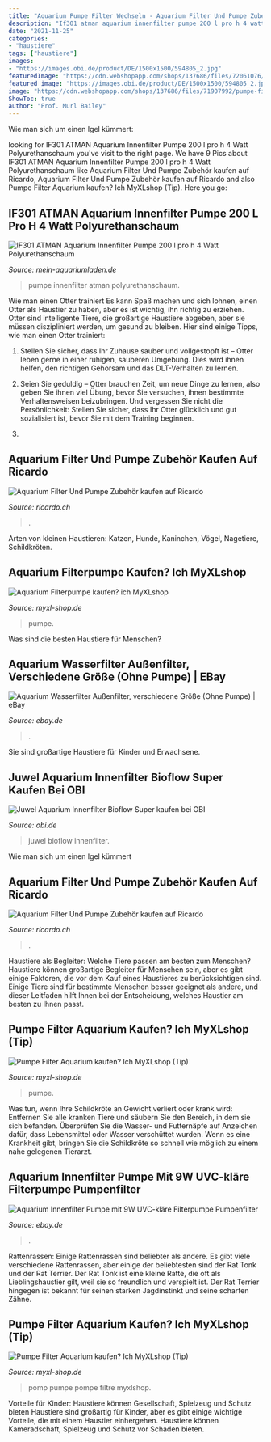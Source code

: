 ```yaml
---
title: "Aquarium Pumpe Filter Wechseln - Aquarium Filter Und Pumpe Zubehör Kaufen Auf Ricardo"
description: "If301 atman aquarium innenfilter pumpe 200 l pro h 4 watt polyurethanschaum"
date: "2021-11-25"
categories:
- "haustiere"
tags: ["haustiere"]
images:
- "https://images.obi.de/product/DE/1500x1500/594805_2.jpg"
featuredImage: "https://cdn.webshopapp.com/shops/137686/files/72061076/334x334x2/aquarium-pumpe-filter.jpg"
featured_image: "https://images.obi.de/product/DE/1500x1500/594805_2.jpg"
image: "https://cdn.webshopapp.com/shops/137686/files/71907992/pumpe-filter-aquarium.jpg"
ShowToc: true
author: "Prof. Murl Bailey"
---
```



Wie man sich um einen Igel kümmert:

	

		
looking for IF301 ATMAN Aquarium Innenfilter Pumpe 200 l pro h 4 Watt Polyurethanschaum you've visit to the right page. We have 9 Pics about IF301 ATMAN Aquarium Innenfilter Pumpe 200 l pro h 4 Watt Polyurethanschaum like Aquarium Filter Und Pumpe Zubehör kaufen auf Ricardo, Aquarium Filter Und Pumpe Zubehör kaufen auf Ricardo and also Pumpe Filter Aquarium kaufen? Ich MyXLshop (Tip). Here you go:
		
    
## IF301 ATMAN Aquarium Innenfilter Pumpe 200 L Pro H 4 Watt Polyurethanschaum

<img loading=lazy src="http://www.mein-aquariumladen.de/WebRoot/Store4/Shops/63359800/50EE/FF3B/937C/668F/675D/C0A8/29BB/E655/IF301_Innenfilter_Pumpe_Atman_Aquarium_Verp_ml.jpg" onerror="this.onerror=null;this.src='https://tse4.mm.bing.net/th?id=OIP.j4CktnotN4Y3MSBrMCgeNAHaKd&amp;pid=15.1';" alt="IF301 ATMAN Aquarium Innenfilter Pumpe 200 l pro h 4 Watt Polyurethanschaum">

_Source: mein-aquariumladen.de_

>pumpe innenfilter atman polyurethanschaum. 

	

Wie man einen Otter trainiert
Es kann Spaß machen und sich lohnen, einen Otter als Haustier zu haben, aber es ist wichtig, ihn richtig zu erziehen. Otter sind intelligente Tiere, die großartige Haustiere abgeben, aber sie müssen diszipliniert werden, um gesund zu bleiben. Hier sind einige Tipps, wie man einen Otter trainiert:
1. Stellen Sie sicher, dass Ihr Zuhause sauber und vollgestopft ist – Otter leben gerne in einer ruhigen, sauberen Umgebung. Dies wird ihnen helfen, den richtigen Gehorsam und das DLT-Verhalten zu lernen.

2. Seien Sie geduldig – Otter brauchen Zeit, um neue Dinge zu lernen, also geben Sie ihnen viel Übung, bevor Sie versuchen, ihnen bestimmte Verhaltensweisen beizubringen. Und vergessen Sie nicht die Persönlichkeit: Stellen Sie sicher, dass Ihr Otter glücklich und gut sozialisiert ist, bevor Sie mit dem Training beginnen.

3.

    
## Aquarium Filter Und Pumpe Zubehör Kaufen Auf Ricardo

<img loading=lazy src="https://img.ricardostatic.ch/t_1800x1350/pl/1137419062/0/1/" onerror="this.onerror=null;this.src='https://tse1.mm.bing.net/th?id=OIP.m3-4nyGbUOBMO7nsmx2ZUAHaJ3&amp;pid=15.1';" alt="Aquarium Filter Und Pumpe Zubehör kaufen auf Ricardo">

_Source: ricardo.ch_

>. 

	

Arten von kleinen Haustieren: Katzen, Hunde, Kaninchen, Vögel, Nagetiere, Schildkröten.

    
## Aquarium Filterpumpe Kaufen? Ich MyXLshop

<img loading=lazy src="https://cdn.webshopapp.com/shops/137686/files/72061076/334x334x2/aquarium-pumpe-filter.jpg" onerror="this.onerror=null;this.src='https://tse3.mm.bing.net/th?id=OIP.o0OsLCB_gnG89GSaYWs7rAAAAA&amp;pid=15.1';" alt="Aquarium Filterpumpe kaufen? ich MyXLshop">

_Source: myxl-shop.de_

>pumpe. 

	

Was sind die besten Haustiere für Menschen?

    
## Aquarium Wasserfilter Außenfilter, Verschiedene Größe (Ohne Pumpe) | EBay

<img loading=lazy src="https://i-bosity-com.oss-cn-hongkong.aliyuncs.com/product_img/270/64018019/64018019_22_image.jpg?x-oss-process=image/resize,p_100/watermark,image_d2F0ZXJtYXJrX2ltZy8xNzExMTQwNC9kZWZhdWx0LnBuZz94LW9zcy1wcm9jZXNzPWltYWdlL3Jlc2l6ZSxQXzk5,g_nw,x_0,y_0" onerror="this.onerror=null;this.src='https://tse1.mm.bing.net/th?id=OIP.XbftQNPfXy0aVkJFn94v1QHaHa&amp;pid=15.1';" alt="Aquarium Wasserfilter Außenfilter, verschiedene Größe (Ohne Pumpe) | eBay">

_Source: ebay.de_

>. 

	

Sie sind großartige Haustiere für Kinder und Erwachsene.

    
## Juwel Aquarium Innenfilter Bioflow Super Kaufen Bei OBI

<img loading=lazy src="https://images.obi.de/product/DE/1500x1500/594805_2.jpg" onerror="this.onerror=null;this.src='https://tse3.mm.bing.net/th?id=OIP.-jHbZGWJ896yTL2y-FE6ggHaHa&amp;pid=15.1';" alt="Juwel Aquarium Innenfilter Bioflow Super kaufen bei OBI">

_Source: obi.de_

>juwel bioflow innenfilter. 

	

Wie man sich um einen Igel kümmert

    
## Aquarium Filter Und Pumpe Zubehör Kaufen Auf Ricardo

<img loading=lazy src="https://img.ricardostatic.ch/t_1000x750/pl/1137419062/0/1/aquarium-filter-und-pumpe-zubehor.jpg" onerror="this.onerror=null;this.src='https://tse4.mm.bing.net/th?id=OIP.pU7WcJycpEM7FcJgxL9HKAHaJ3&amp;pid=15.1';" alt="Aquarium Filter Und Pumpe Zubehör kaufen auf Ricardo">

_Source: ricardo.ch_

>. 

	

Haustiere als Begleiter: Welche Tiere passen am besten zum Menschen?
Haustiere können großartige Begleiter für Menschen sein, aber es gibt einige Faktoren, die vor dem Kauf eines Haustieres zu berücksichtigen sind. Einige Tiere sind für bestimmte Menschen besser geeignet als andere, und dieser Leitfaden hilft Ihnen bei der Entscheidung, welches Haustier am besten zu Ihnen passt.

    
## Pumpe Filter Aquarium Kaufen? Ich MyXLshop (Tip)

<img loading=lazy src="https://cdn.webshopapp.com/shops/137686/files/71907992/334x334x2/pumpe-filter-aquarium.jpg" onerror="this.onerror=null;this.src='https://tse1.mm.bing.net/th?id=OIP.iayde1M80wlf4LROOht2PwAAAA&amp;pid=15.1';" alt="Pumpe Filter Aquarium kaufen? Ich MyXLshop (Tip)">

_Source: myxl-shop.de_

>pumpe. 

	

Was tun, wenn Ihre Schildkröte an Gewicht verliert oder krank wird: Entfernen Sie alle kranken Tiere und säubern Sie den Bereich, in dem sie sich befanden. Überprüfen Sie die Wasser- und Futternäpfe auf Anzeichen dafür, dass Lebensmittel oder Wasser verschüttet wurden. Wenn es eine Krankheit gibt, bringen Sie die Schildkröte so schnell wie möglich zu einem nahe gelegenen Tierarzt.

    
## Aquarium Innenfilter Pumpe Mit 9W UVC-kläre Filterpumpe Pumpenfilter

<img loading=lazy src="https://i.ebayimg.com/00/s/MTAyNFgxMDI0/z/3qAAAOSwX2xe6cyJ/%24_10.JPG?set_id=2" onerror="this.onerror=null;this.src='https://tse3.mm.bing.net/th?id=OIP.iQoGSelVwUYaSFdp0LGEHQHaHa&amp;pid=15.1';" alt="Aquarium Innenfilter Pumpe mit 9W UVC-kläre Filterpumpe Pumpenfilter">

_Source: ebay.de_

>. 

	

Rattenrassen: Einige Rattenrassen sind beliebter als andere.
Es gibt viele verschiedene Rattenrassen, aber einige der beliebtesten sind der Rat Tonk und der Rat Terrier. Der Rat Tonk ist eine kleine Ratte, die oft als Lieblingshaustier gilt, weil sie so freundlich und verspielt ist. Der Rat Terrier hingegen ist bekannt für seinen starken Jagdinstinkt und seine scharfen Zähne.

    
## Pumpe Filter Aquarium Kaufen? Ich MyXLshop (Tip)

<img loading=lazy src="https://cdn.webshopapp.com/shops/137686/files/71907992/pumpe-filter-aquarium.jpg" onerror="this.onerror=null;this.src='https://tse2.mm.bing.net/th?id=OIP.ZLM4o9iD0kOBjPANV0Il_QHaHa&amp;pid=15.1';" alt="Pumpe Filter Aquarium kaufen? Ich MyXLshop (Tip)">

_Source: myxl-shop.de_

>pomp pumpe pompe filtre myxlshop. 

	

Vorteile für Kinder: Haustiere können Gesellschaft, Spielzeug und Schutz bieten
Haustiere sind großartig für Kinder, aber es gibt einige wichtige Vorteile, die mit einem Haustier einhergehen. Haustiere können Kameradschaft, Spielzeug und Schutz vor Schaden bieten.

